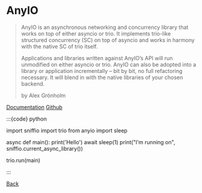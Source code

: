 # AnyIO

> AnyIO is an asynchronous networking and concurrency library that works on top of either asyncio or trio. It implements trio-like structured concurrency (SC) on top of asyncio and works in harmony with the native SC of trio itself.
>
> Applications and libraries written against AnyIO’s API will run unmodified on either asyncio or trio. AnyIO can also be adopted into a library or application incrementally – bit by bit, no full refactoring necessary. It will blend in with the native libraries of your chosen backend.
>
> by Alex Grönholm

[Documentation](https://anyio.readthedocs.io/en/stable/)
[Github](https://github.com/agronholm/anyio)

:::{code} python

import sniffio
import trio
from anyio import sleep


async def main():
    print('Hello')
    await sleep(1)
    print("I'm running on", sniffio.current_async_library())

trio.run(main)

:::

[Back](00-introduction.md)
